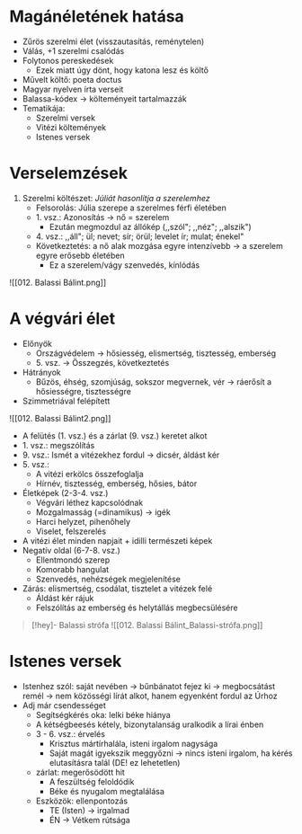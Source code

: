 # Magánéletének hatása

- Zűrös szerelmi élet (visszautasítás, reménytelen)
- Válás, +1 szerelmi csalódás
- Folytonos pereskedések
	- Ezek miatt úgy dönt, hogy katona lesz és költő
- Művelt költő: poeta doctus
- Magyar nyelven írta verseit
- Balassa-kódex → költeményeit tartalmazzák
- Tematikája:
	- Szerelmi versek
	- Vitézi költemények
	- Istenes versek

# Verselemzések

1. Szerelmi költészet: *Júliát hasonlítja a szerelemhez*
	- Felsorolás: Júlia szerepe a szerelmes férfi életében
	- 1\. vsz.: Azonosítás → nő = szerelem
		- Ezután megmozdul az állókép (,,szól"; ,,néz"; ,,alszik")
	- 4\. vsz.: ,,áll"; ül; nevet; sír; örül; levelet ír; mulat; énekel"
	- Következtetés: a nő alak mozgása egyre intenzívebb → a szerelem egyre erősebb életében
		- Ez a szerelem/vágy szenvedés, kínlódás

![[012. Balassi Bálint.png]]

# A végvári élet

- Előnyök
	- Országvédelem → hősiesség, elismertség, tisztesség, emberség
	- 5\. vsz. → Összegzés, következtetés
- Hátrányok
	- Bűzös, éhség, szomjúság, sokszor megvernek, vér → ráerősít a hősiességre, tisztességre
- Szimmetriával felépített

![[012. Balassi Bálint2.png]]

- A felütés (1. vsz.) és a zárlat (9. vsz.) keretet alkot
- 1\. vsz.: megszólítás
- 9\. vsz.: Ismét a vitézekhez fordul → dicsér, áldást kér
- 5\. vsz.: 
	- A vitézi erkölcs összefoglalja
	- Hírnév, tisztesség, emberség, hősies, bátor
- Életképek (2-3-4. vsz.)
	- Végvári léthez kapcsolódnak
	- Mozgalmasság (=dinamikus) → igék
	- Harci helyzet, pihenőhely
	- Viselet, felszerelés
- A vitézi élet minden napjait + idilli természeti képek
- Negatív oldal (6-7-8. vsz.)
	- Ellentmondó szerep
	- Komorabb hangulat
	- Szenvedés, nehézségek megjelenítése
- Zárás: elismertség, csodálat, tisztelet a vitézek felé
	- Áldást kér rájuk
	- Felszólítás az emberség és helytállás megbecsülésére

> [!hey]- Balassi strófa
> ![[012. Balassi Bálint_Balassi-strófa.png]]

# Istenes versek

- Istenhez szól: saját nevében → bűnbánatot fejez ki → megbocsátást remél → nem közösségi lírát alkot, hanem egyenként fordul az Úrhoz
- Adj már csendességet
	- Segítségkérés oka: lelki béke hiánya
	- A kétségbeesés kétely, bizonytalanság uralkodik a lírai énben
	- 3 - 6. vsz.: érvelés
		- Krisztus mártírhalála, isteni irgalom nagysága
		- Saját magát igyekszik meggyőzni → nincs isteni irgalom, ha kérés elutasításra talál (DE! ez lehetetlen)
	- zárlat: megerősödött hit
		- A feszültség feloldódik
		- Béke és nyugalom megtalálása
	- Eszközök: ellenpontozás
		- TE (Isten) → irgalmad
		- ÉN → Vétkem rútsága

